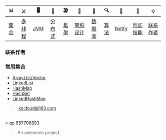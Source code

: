 <br/>

| 📊 |⚔️ | 🖥 | 🚏 | 🏖  | 🌁| 📮 | 🔍 | 🚀 | 🌈 |💡
| :--------: | :---------: | :---------: | :---------: | :---------: | :---------:| :---------: | :-------: | :-------:| :------:|:------:|
| [集合](#常用集合) | [多线程](#java-多线程)|[JVM](#jvm) | [分布式](#分布式相关) |[框架](#常用框架第三方组件)|[架构设计](#架构设计)| [数据库](#db-相关) |[算法](#数据结构与算法)|[Netty](#netty-相关)| [附加技能](#附加技能)|[联系作者](#联系作者) |


### 联系作者


### 常用集合
- [ArrayList/Vector](https://github.com/li-xiangdong/native/master/MD/ArrayList.md)
- [LinkedList](https://github.com/li-xiangdong/native/master/MD/LinkedList.md)
- [HashMap](https://github.com/li-xiangdong/native/master/MD/HashMap.md)
- [HashSet](https://github.com/li-xiangdong/native/master/MD/collection/HashSet.md)
- [LinkedHashMap](https://github.com/li-xiangdong/native/master/MD/collection/LinkedHashMap.md)

> lxdcloud@163.com
<br/>
> qq 657706893

> An awesome project.
